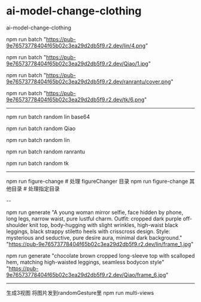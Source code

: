 # ai-model-change-clothing
ai-model-change-clothing

npm run batch  "https://pub-9e76573778404f65b02c3ea29d2db5f9.r2.dev/lin/4.png"

npm run batch  "https://pub-9e76573778404f65b02c3ea29d2db5f9.r2.dev/Qiao/1.jpg"

npm run batch "https://pub-9e76573778404f65b02c3ea29d2db5f9.r2.dev/ranrantu/cover.png"

npm run batch "https://pub-9e76573778404f65b02c3ea29d2db5f9.r2.dev/tk/6.png"

---
npm run batch random lin base64

npm run batch random Qiao

npm run batch random lin

npm run batch random ranrantu

npm run batch random tk

---

npm run figure-change        # 处理 figureChanger 目录
npm run figure-change 其他目录  # 处理指定目录

--

npm run generate "A young woman mirror selfie, face hidden by phone, long legs, narrow waist, pure lustful charm. Outfit: cropped dark purple off-shoulder knit top, body-hugging with slight wrinkles, high-waist black leggings, black strappy stiletto heels with crisscross design. Style: mysterious and seductive, pure desire aura, minimal dark background." "https://pub-9e76573778404f65b02c3ea29d2db5f9.r2.dev/lin/frame_1.jpg"

npm run generate "chocolate brown cropped long-sleeve top with scalloped hem, matching high-waisted leggings, seamless bodycon style" "https://pub-9e76573778404f65b02c3ea29d2db5f9.r2.dev/Qiao/frame_6.jpg"


---
生成3视图
将图片发到randomGesture里
npm run multi-views   